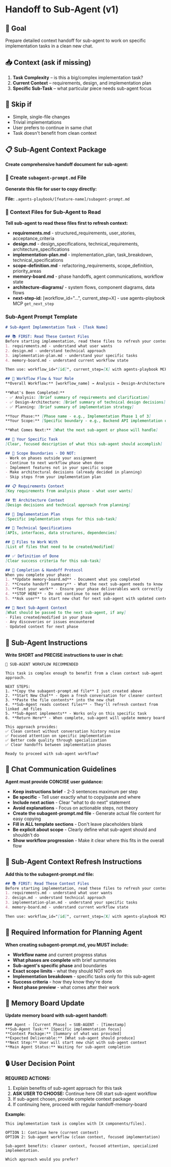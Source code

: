 # Handoff to Sub-Agent (v1)

## 🎯 Goal
Prepare detailed context handoff for sub-agent to work on specific implementation tasks in a clean new chat.

## 📥 Context (ask if missing)
1. **Task Complexity** – is this a big/complex implementation task?
2. **Current Context** – requirements, design, and implementation plan
3. **Specific Sub-Task** – what particular piece needs sub-agent focus

## 🚦 Skip if
- Simple, single-file changes
- Trivial implementations
- User prefers to continue in same chat
- Task doesn't benefit from clean context

## 📋 Sub-Agent Context Package
**Create comprehensive handoff document for sub-agent:**

### 📄 Create `subagent-prompt.md` File
**Generate this file for user to copy directly:**

**File:** `.agents-playbook/[feature-name]/subagent-prompt.md`

### 🔗 Context Files for Sub-Agent to Read
**Tell sub-agent to read these files first to refresh context:**
- **requirements.md** - structured_requirements, user_stories, acceptance_criteria
- **design.md** - design_specifications, technical_requirements, architecture_specifications  
- **implementation-plan.md** - implementation_plan, task_breakdown, technical_specifications
- **scope-definition.md** - refactoring_requirements, scope_definition, priority_areas
- **memory-board.md** - phase handoffs, agent communications, workflow state
- **architecture-diagrams/** - system flows, component diagrams, data flows
- **next-step-id:** [workflow_id="...", current_step=X] - use agents-playbook MCP `get_next_step`

### Sub-Agent Prompt Template
```markdown
# Sub-Agent Implementation Task - [Task Name]

## 📚 FIRST: Read These Context Files
Before starting implementation, read these files to refresh your context:
1. requirements.md - understand what user wants
2. design.md - understand technical approach  
3. implementation-plan.md - understand your specific tasks
4. memory-board.md - understand current workflow state

Then use: workflow_id="[id]", current_step=[X] with agents-playbook MCP get_next_step

## 🌊 Workflow Flow & Your Role
**Overall Workflow:** [workflow_name] → Analysis → Design-Architecture → Planning → **[YOUR PHASE]** → Testing-Review

**What's Been Completed:**
- ✅ Analysis: [Brief summary of requirements and clarification]
- ✅ Design-Architecture: [Brief summary of technical design decisions]
- ✅ Planning: [Brief summary of implementation strategy]

**Your Phase:** [Phase name - e.g., Implementation Phase 1 of 3]
**Your Scope:** [Specific boundary - e.g., Backend API implementation only, Frontend components only, Database layer only]

**What Comes Next:** [What the next sub-agent or phase will handle]

## 🎯 Your Specific Task
[Clear, focused description of what this sub-agent should accomplish]

## 🚫 Scope Boundaries - DO NOT:
- Work on phases outside your assignment
- Continue to next workflow phase when done
- Implement features not in your specific scope
- Make architectural decisions (already decided in planning)
- Skip steps from your implementation plan

## 📋 Requirements Context
[Key requirements from analysis phase - what user wants]

## 🏗️ Architecture Context  
[Design decisions and technical approach from planning]

## 📝 Implementation Plan
[Specific implementation steps for this sub-task]

## 🔧 Technical Specifications
[APIs, interfaces, data structures, dependencies]

## 📁 Files to Work With
[List of files that need to be created/modified]

## ✅ Definition of Done
[Clear success criteria for this sub-task]

## 🏁 Completion & Handoff Protocol
When you complete your phase:
1. **Update memory-board.md** - Document what you completed
2. **Create handoff summary** - What the next sub-agent needs to know
3. **Test your work** - Ensure your phase deliverables work correctly
4. **STOP HERE** - Do not continue to next phase
5. **Ask user** to start new chat for next sub-agent with updated context

## 🔄 Next Sub-Agent Context
[What should be passed to the next sub-agent, if any]
- Files created/modified in your phase
- Any discoveries or issues encountered
- Updated context for next phase
```

## 🔄 Sub-Agent Instructions
**Write SHORT and PRECISE instructions to user in chat:**

```
🤖 SUB-AGENT WORKFLOW RECOMMENDED

This task is complex enough to benefit from a clean context sub-agent approach.

NEXT STEPS:
1. **Copy the subagent-prompt.md file** I just created above
2. **Start New Chat** - Open a fresh conversation for cleaner context  
3. **Paste the file contents** into the new chat
4. **Sub-Agent reads context files** - They'll refresh context from linked .md files
5. **Sub-Agent implements** - Works only on this specific task
6. **Return Here** - When complete, sub-agent will update memory board

This approach provides:
✅ Clean context without conversation history noise  
✅ Focused attention on specific implementation
✅ Better code quality through specialization
✅ Clear handoffs between implementation phases

Ready to proceed with sub-agent workflow?
```

## 💬 Chat Communication Guidelines
**Agent must provide CONCISE user guidance:**
- **Keep instructions brief** - 2-3 sentences maximum per step
- **Be specific** - Tell user exactly what to copy/paste and where
- **Include next action** - Clear "what to do next" statement
- **Avoid explanations** - Focus on actionable steps, not theory
- **Create the subagent-prompt.md file** - Generate actual file content for easy copying
- **Fill in ALL template sections** - Don't leave placeholders blank
- **Be explicit about scope** - Clearly define what sub-agent should and shouldn't do
- **Show workflow progression** - Make it clear where this fits in the overall flow

## 📖 Sub-Agent Context Refresh Instructions
**Add this to the subagent-prompt.md file:**
```markdown
## 📚 FIRST: Read These Context Files
Before starting implementation, read these files to refresh your context:
1. requirements.md - understand what user wants
2. design.md - understand technical approach  
3. implementation-plan.md - understand your specific tasks
4. memory-board.md - understand current workflow state

Then use: workflow_id="[id]", current_step=[X] with agents-playbook MCP get_next_step
```

## 🎯 Required Information for Planning Agent
**When creating subagent-prompt.md, you MUST include:**
- **Workflow name** and current progress status
- **What phases are complete** with brief summaries  
- **Sub-agent's specific phase** and boundaries
- **Exact scope limits** - what they should NOT work on
- **Implementation breakdown** - specific tasks only for this sub-agent
- **Success criteria** - how they know they're done
- **Next phase preview** - what comes after their work

## 📝 Memory Board Update
**Update memory board with sub-agent handoff:**

```
### Agent - [Current Phase] → SUB-AGENT - [Timestamp]
**Sub-Agent Task:** [Specific implementation focus]
**Context Package:** [Summary of what was provided]
**Expected Deliverable:** [What sub-agent should produce]
**Next Step:** User will start new chat with sub-agent context
**Main Agent Status:** Waiting for sub-agent completion
```

## 🔒 User Decision Point
**REQUIRED ACTIONS:**
1. Explain benefits of sub-agent approach for this task
2. **ASK USER TO CHOOSE:** Continue here OR start sub-agent workflow  
3. If sub-agent chosen, provide complete context package
4. If continuing here, proceed with regular handoff-memory-board

**Example:**
```
This implementation task is complex with [X components/files]. 

OPTION 1: Continue here (current context)
OPTION 2: Sub-agent workflow (clean context, focused implementation)

Sub-agent benefits: cleaner context, focused attention, specialized implementation.

Which approach would you prefer?
```

